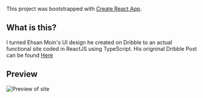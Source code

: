 This project was bootstrapped with [Create React App](https://github.com/facebook/create-react-app).

## What is this?
I turned Ehsan Moin's UI design he created on Dribble to an actual functional site coded in ReactJS using TypeScript.
His origninal Dribble Post can be found [Here](https://dribbble.com/shots/6504659-UiExpert-Website-Home-Page-Free-Download)

## Preview 
![Preview of site](https://i.imgur.com/RcrJeLb.png)
